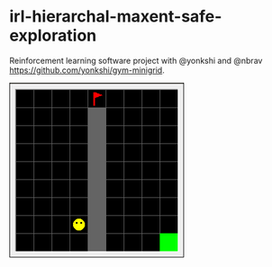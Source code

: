 # irl-hierarchal-maxent-safe-exploration
Reinforcement learning software project with @yonkshi and @nbrav https://github.com/yonkshi/gym-minigrid.

![Screenshot1](plots/corridor/corridor.png)
